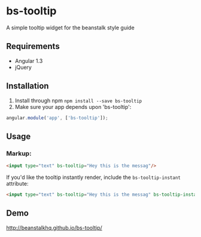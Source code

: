 # bs-tooltip
A simple tooltip widget for the beanstalk style guide

## Requirements
 - Angular 1.3
 - jQuery
 
## Installation
1. Install through npm `npm install --save bs-tooltip`
2. Make sure your app depends upon 'bs-tooltip':
```javascript
angular.module('app', ['bs-tooltip']);
```

## Usage
### Markup:
```html
<input type="text" bs-tooltip="Hey this is the messag"/>
```
If you'd like the tooltip instantly render, include the `bs-tooltip-instant` attribute:
```html
<input type="text" bs-tooltip="Hey this is the messag" bs-tooltip-instant/>
```
## Demo
http://beanstalkhq.github.io/bs-tooltip/
